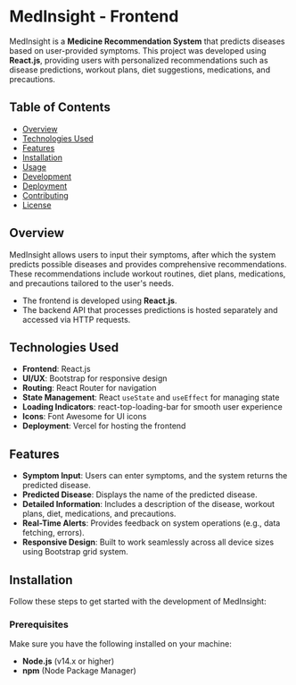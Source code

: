 # **MedInsight - Frontend**

MedInsight is a **Medicine Recommendation System** that predicts diseases based on user-provided symptoms. This project was developed using **React.js**, providing users with personalized recommendations such as disease predictions, workout plans, diet suggestions, medications, and precautions.

## **Table of Contents**
- [Overview](#overview)
- [Technologies Used](#technologies-used)
- [Features](#features)
- [Installation](#installation)
- [Usage](#usage)
- [Development](#development)
- [Deployment](#deployment)
- [Contributing](#contributing)
- [License](#license)

## **Overview**

MedInsight allows users to input their symptoms, after which the system predicts possible diseases and provides comprehensive recommendations. These recommendations include workout routines, diet plans, medications, and precautions tailored to the user's needs.

- The frontend is developed using **React.js**.
- The backend API that processes predictions is hosted separately and accessed via HTTP requests.
  
## **Technologies Used**

- **Frontend**: React.js
- **UI/UX**: Bootstrap for responsive design
- **Routing**: React Router for navigation
- **State Management**: React `useState` and `useEffect` for managing state
- **Loading Indicators**: react-top-loading-bar for smooth user experience
- **Icons**: Font Awesome for UI icons
- **Deployment**: Vercel for hosting the frontend

## **Features**

- **Symptom Input**: Users can enter symptoms, and the system returns the predicted disease.
- **Predicted Disease**: Displays the name of the predicted disease.
- **Detailed Information**: Includes a description of the disease, workout plans, diet, medications, and precautions.
- **Real-Time Alerts**: Provides feedback on system operations (e.g., data fetching, errors).
- **Responsive Design**: Built to work seamlessly across all device sizes using Bootstrap grid system.

## **Installation**

Follow these steps to get started with the development of MedInsight:

### Prerequisites

Make sure you have the following installed on your machine:
- **Node.js** (v14.x or higher)
- **npm** (Node Package Manager)




 
